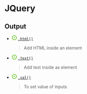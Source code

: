 # JQuery
## Output
- ![](../../../-/1.png) [`.html()`](js-output.html)
    > Add HTML inside an element
- ![](../../../-/1.png) [`.text()`](js-output.html)
    > Add text inside as element
- ![](../../../-/1.png) [`.val()`](js-output.html)
    > To set value of inputs 